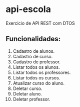 # api-escola
Exercicio de API REST com DTOS

## Funcionalidades:

1. Cadastro de alunos.
2. Cadastro de curso.
3. Cadastro de professor.
4. Listar todos os alunos.
5. Listar todos os professores.
6. Listar todos os cursos.
7. Atualizar curso do aluno.
8. Deletar curso.
9. Deletar aluno.
10. Deletar professor.
